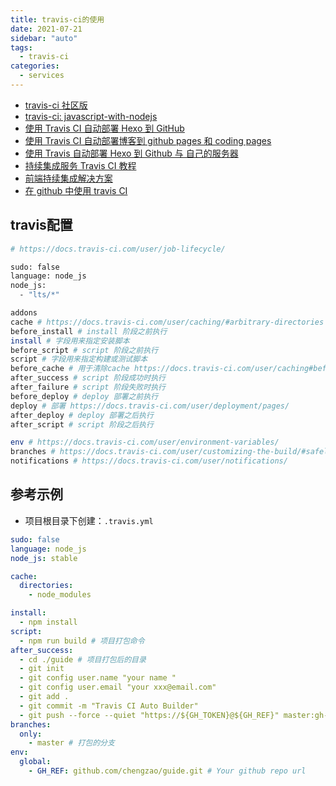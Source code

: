 ```yaml
---
title: travis-ci的使用
date: 2021-07-21
sidebar: "auto"
tags:
  - travis-ci
categories:
  - services
---
```


- [travis-ci 社区版](https://travis-ci.org/)
- [travis-ci: javascript-with-nodejs](https://docs.travis-ci.com/user/languages/javascript-with-nodejs/)
- [使用 Travis CI 自动部署 Hexo 到 GitHub](https://www.cnblogs.com/dmego/p/7664877.html)
- [使用 Travis CI 自动部署博客到 github pages 和 coding pages](http://hacktech.cn/2018/09/07/use-travis-ci-update-hexo-to-github-and-coding.html)
- [使用 Travis 自动部署 Hexo 到 Github 与 自己的服务器](https://segmentfault.com/a/1190000009054888)
- [持续集成服务 Travis CI 教程](http://www.ruanyifeng.com/blog/2017/12/travis_ci_tutorial.html)
- [前端持续集成解决方案](https://www.jianshu.com/p/f9aa74d3066d)
- [在 github 中使用 travis CI](http://onetracy.com/2017/01/01/travis/)

## travis配置



```bash
# https://docs.travis-ci.com/user/job-lifecycle/

sudo: false
language: node_js
node_js:
  - "lts/*"

addons
cache # https://docs.travis-ci.com/user/caching/#arbitrary-directories
before_install # install 阶段之前执行
install # 字段用来指定安装脚本
before_script # script 阶段之前执行
script # 字段用来指定构建或测试脚本
before_cache # 用于清除cache https://docs.travis-ci.com/user/caching#before_cache-phase
after_success # script 阶段成功时执行
after_failure # script 阶段失败时执行
before_deploy # deploy 部署之前执行
deploy # 部署 https://docs.travis-ci.com/user/deployment/pages/
after_deploy # deploy 部署之后执行
after_script # script 阶段之后执行

env # https://docs.travis-ci.com/user/environment-variables/
branches # https://docs.travis-ci.com/user/customizing-the-build/#safelisting-or-blocklisting-branches
notifications # https://docs.travis-ci.com/user/notifications/
```



## 参考示例


- 项目根目录下创建：`.travis.yml`

```yml
sudo: false
language: node_js
node_js: stable

cache:
  directories:
    - node_modules

install:
  - npm install
script:
  - npm run build # 项目打包命令
after_success:
  - cd ./guide # 项目打包后的目录
  - git init
  - git config user.name "your name "
  - git config user.email "your xxx@email.com"
  - git add .
  - git commit -m "Travis CI Auto Builder"
  - git push --force --quiet "https://${GH_TOKEN}@${GH_REF}" master:gh-pages # Config Github "Personal access tokens"
branches:
  only:
    - master # 打包的分支
env:
  global:
    - GH_REF: github.com/chengzao/guide.git # Your github repo url
```
